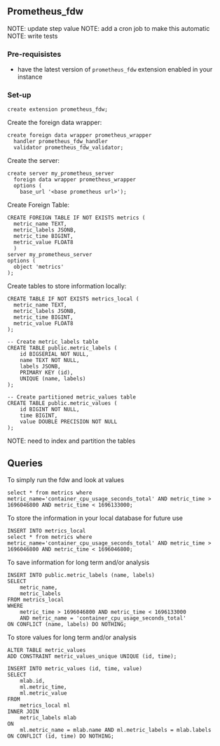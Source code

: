 ## Prometheus_fdw
NOTE: update step value
NOTE: add a cron job to make this automatic
NOTE: write tests

### Pre-requisistes

- have the latest version of `prometheus_fdw` extension enabled in your instance

### Set-up 

`create extension prometheus_fdw;`

Create the foreign data wrapper:

```
create foreign data wrapper prometheus_wrapper
  handler prometheus_fdw_handler
  validator prometheus_fdw_validator;
```

Create the server:

```
create server my_prometheus_server
  foreign data wrapper prometheus_wrapper
  options (
    base_url '<base prometheus url>');
```

Create Foreign Table:

```
CREATE FOREIGN TABLE IF NOT EXISTS metrics (
  metric_name TEXT,
  metric_labels JSONB,
  metric_time BIGINT, 
  metric_value FLOAT8
  ) 
server my_prometheus_server
options (
  object 'metrics'
);
```


Create tables to store information locally:

```
CREATE TABLE IF NOT EXISTS metrics_local (
  metric_name TEXT,
  metric_labels JSONB,
  metric_time BIGINT, 
  metric_value FLOAT8
);

-- Create metric_labels table
CREATE TABLE public.metric_labels (
    id BIGSERIAL NOT NULL,
    name TEXT NOT NULL,
    labels JSONB,
    PRIMARY KEY (id),
    UNIQUE (name, labels)
);

-- Create partitioned metric_values table
CREATE TABLE public.metric_values (
    id BIGINT NOT NULL,
    time BIGINT,
    value DOUBLE PRECISION NOT NULL
);
```

NOTE: need to index and partition the tables

## Queries

To simply run the fdw and look at values

```
select * from metrics where metric_name='container_cpu_usage_seconds_total' AND metric_time > 1696046800 AND metric_time < 1696133000;
```

To store the information in your local database for future use
```
INSERT INTO metrics_local
select * from metrics where metric_name='container_cpu_usage_seconds_total' AND metric_time > 1696046800 AND metric_time < 1696046800;
```

To save information for long term and/or analysis 
```
INSERT INTO public.metric_labels (name, labels)
SELECT 
    metric_name, 
    metric_labels
FROM metrics_local
WHERE 
    metric_time > 1696046800 AND metric_time < 1696133000
    AND metric_name = 'container_cpu_usage_seconds_total'
ON CONFLICT (name, labels) DO NOTHING;
```

To store values for long term and/or analysis

```
ALTER TABLE metric_values
ADD CONSTRAINT metric_values_unique UNIQUE (id, time);
```

```
INSERT INTO metric_values (id, time, value)
SELECT
    mlab.id,
    ml.metric_time,
    ml.metric_value
FROM
    metrics_local ml
INNER JOIN
    metric_labels mlab
ON
    ml.metric_name = mlab.name AND ml.metric_labels = mlab.labels
ON CONFLICT (id, time) DO NOTHING;
```